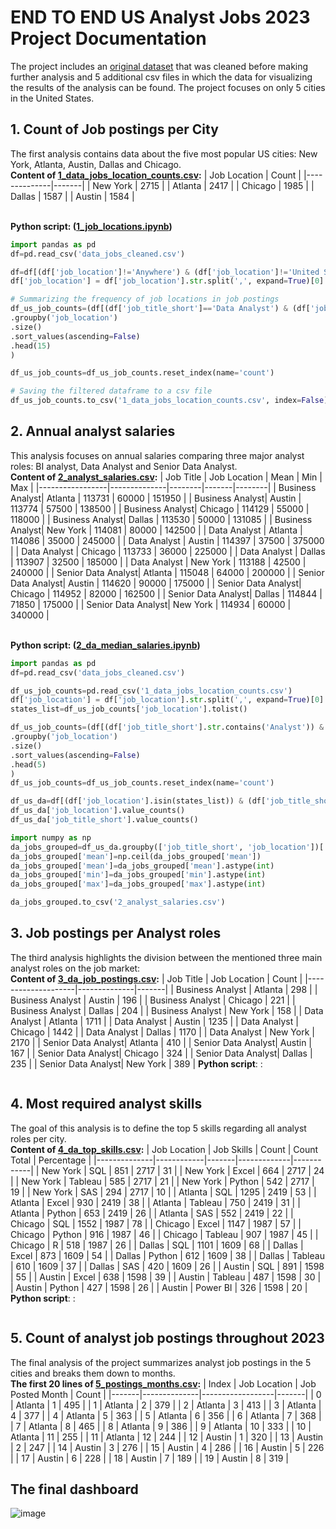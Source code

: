 # END TO END US Analyst Jobs 2023 Project Documentation #
The project includes an [original dataset](https://huggingface.co/datasets/lukebarousse/data_jobs) that was cleaned before making further analysis and 5 additional csv files in which the data for visualizing the results of the analysis can be found. The project focuses on only 5 cities in the United States.
<br>
## 1. Count of Job postings per City
The first analysis contains data about the five most popular US cities: New York, Atlanta, Austin, Dallas and Chicago. <br>
**Content of [1_data_jobs_location_counts.csv](https://github.com/vbalint14/END_TO_END_US_Analyst_Jobs_2023_Project/blob/main/csv_files/1_data_jobs_location_counts.csv):**
| Job Location | Count |
|--------------|-------|
| New York     | 2715  |
| Atlanta      | 2417  |
| Chicago      | 1985  |
| Dallas       | 1587  |
| Austin       | 1584  |

<br>**Python script: ([1_job_locations.ipynb](https://github.com/vbalint14/END_TO_END_US_Analyst_Jobs_2023_Project/blob/main/jupyter_notebooks/1_job_locations.ipynb))**
```python
import pandas as pd
df=pd.read_csv('data_jobs_cleaned.csv')

df=df[(df['job_location']!='Anywhere') & (df['job_location']!='United States')]
df['job_location'] = df['job_location'].str.split(',', expand=True)[0].str.strip()

# Summarizing the frequency of job locations in job postings
df_us_job_counts=(df[(df['job_title_short']=='Data Analyst') & (df['job_country']=='United States')]
.groupby('job_location')
.size()
.sort_values(ascending=False)
.head(15)
)

df_us_job_counts=df_us_job_counts.reset_index(name='count')

# Saving the filtered dataframe to a csv file
df_us_job_counts.to_csv('1_data_jobs_location_counts.csv', index=False)
```
## 2. Annual analyst salaries
This analysis focuses on annual salaries comparing three major analyst roles: BI analyst, Data Analyst and Senior Data Analyst. <br>
**Content of [2_analyst_salaries.csv](https://github.com/vbalint14/END_TO_END_US_Analyst_Jobs_2023_Project/blob/main/csv_files/2_analyst_salaries.csv):**
| Job Title       | Job Location | Mean   | Min   | Max    |
|-----------------|--------------|--------|-------|--------|
| Business Analyst| Atlanta      | 113731 | 60000 | 151950 |
| Business Analyst| Austin       | 113774 | 57500 | 138500 |
| Business Analyst| Chicago      | 114129 | 55000 | 118000 |
| Business Analyst| Dallas       | 113530 | 50000 | 131085 |
| Business Analyst| New York     | 114081 | 80000 | 142500 |
| Data Analyst    | Atlanta      | 114086 | 35000 | 245000 |
| Data Analyst    | Austin       | 114397 | 37500 | 375000 |
| Data Analyst    | Chicago      | 113733 | 36000 | 225000 |
| Data Analyst    | Dallas       | 113907 | 32500 | 185000 |
| Data Analyst    | New York     | 113188 | 42500 | 240000 |
| Senior Data Analyst| Atlanta  | 115048 | 64000 | 200000 |
| Senior Data Analyst| Austin   | 114620 | 90000 | 175000 |
| Senior Data Analyst| Chicago  | 114952 | 82000 | 162500 |
| Senior Data Analyst| Dallas   | 114844 | 71850 | 175000 |
| Senior Data Analyst| New York | 114934 | 60000 | 340000 |

<br>**Python script: ([2_da_median_salaries.ipynb](https://github.com/vbalint14/END_TO_END_US_Analyst_Jobs_2023_Project/blob/main/jupyter_notebooks/2_da_median_salaries.ipynb))**
```python
import pandas as pd
df=pd.read_csv('data_jobs_cleaned.csv')

df_us_job_counts=pd.read_csv('1_data_jobs_location_counts.csv')
df['job_location'] = df['job_location'].str.split(',', expand=True)[0].str.strip()
states_list=df_us_job_counts['job_location'].tolist()

df_us_job_counts=(df[(df['job_title_short'].str.contains('Analyst')) & (df['job_country']=='United States')]
.groupby('job_location')
.size()
.sort_values(ascending=False)
.head(5)
)
df_us_job_counts=df_us_job_counts.reset_index(name='count')

df_us_da=df[(df['job_location'].isin(states_list)) & (df['job_title_short'].str.contains('Analyst'))]
df_us_da['job_location'].value_counts()
df_us_da['job_title_short'].value_counts()

import numpy as np
da_jobs_grouped=df_us_da.groupby(['job_title_short', 'job_location'])['salary_year_avg'].agg(['mean', 'min', 'max'])
da_jobs_grouped['mean']=np.ceil(da_jobs_grouped['mean'])
da_jobs_grouped['mean']=da_jobs_grouped['mean'].astype(int)
da_jobs_grouped['min']=da_jobs_grouped['min'].astype(int)
da_jobs_grouped['max']=da_jobs_grouped['max'].astype(int)

da_jobs_grouped.to_csv('2_analyst_salaries.csv')
```
## 3. Job postings per Analyst roles
The third analysis highlights the division between the mentioned three main analyst roles on the job market: <br>
**Content of [3_da_job_postings.csv](https://github.com/vbalint14/END_TO_END_US_Analyst_Jobs_2023_Project/blob/main/csv_files/3_da_job_postings.csv):**
| Job Title          | Job Location | Count |
|--------------------|--------------|-------|
| Business Analyst   | Atlanta      | 298   |
| Business Analyst   | Austin       | 196   |
| Business Analyst   | Chicago      | 221   |
| Business Analyst   | Dallas       | 204   |
| Business Analyst   | New York     | 158   |
| Data Analyst       | Atlanta      | 1711  |
| Data Analyst       | Austin       | 1235  |
| Data Analyst       | Chicago      | 1442  |
| Data Analyst       | Dallas       | 1170  |
| Data Analyst       | New York     | 2170  |
| Senior Data Analyst| Atlanta      | 410   |
| Senior Data Analyst| Austin       | 167   |
| Senior Data Analyst| Chicago      | 324   |
| Senior Data Analyst| Dallas       | 235   |
| Senior Data Analyst| New York     | 389   |
**Python script**: []():
```python

```
## 4. Most required analyst skills
The goal of this analysis is to define the top 5 skills regarding all analyst roles per city. <br>
**Content of [4_da_top_skills.csv](https://github.com/vbalint14/END_TO_END_US_Analyst_Jobs_2023_Project/blob/main/csv_files/4_da_top_skills.csv):**
| Job Location | Job Skills | Count | Count Total | Percentage |
|--------------|------------|-------|-------------|------------|
| New York     | SQL        | 851   | 2717        | 31         |
| New York     | Excel      | 664   | 2717        | 24         |
| New York     | Tableau    | 585   | 2717        | 21         |
| New York     | Python     | 542   | 2717        | 19         |
| New York     | SAS        | 294   | 2717        | 10         |
| Atlanta      | SQL        | 1295  | 2419        | 53         |
| Atlanta      | Excel      | 930   | 2419        | 38         |
| Atlanta      | Tableau    | 750   | 2419        | 31         |
| Atlanta      | Python     | 653   | 2419        | 26         |
| Atlanta      | SAS        | 552   | 2419        | 22         |
| Chicago      | SQL        | 1552  | 1987        | 78         |
| Chicago      | Excel      | 1147  | 1987        | 57         |
| Chicago      | Python     | 916   | 1987        | 46         |
| Chicago      | Tableau    | 907   | 1987        | 45         |
| Chicago      | R          | 518   | 1987        | 26         |
| Dallas       | SQL        | 1101  | 1609        | 68         |
| Dallas       | Excel      | 873   | 1609        | 54         |
| Dallas       | Python     | 612   | 1609        | 38         |
| Dallas       | Tableau    | 610   | 1609        | 37         |
| Dallas       | SAS        | 420   | 1609        | 26         |
| Austin       | SQL        | 891   | 1598        | 55         |
| Austin       | Excel      | 638   | 1598        | 39         |
| Austin       | Tableau    | 487   | 1598        | 30         |
| Austin       | Python     | 427   | 1598        | 26         |
| Austin       | Power BI   | 326   | 1598        | 20         |
**Python script**: []():
```python

```
## 5. Count of analyst job postings throughout 2023
The final analysis of the project summarizes analyst job postings in the 5 cities and breaks them down to months. <br>
**The first 20 lines of [5_postings_months.csv](https://github.com/vbalint14/END_TO_END_US_Analyst_Jobs_2023_Project/blob/main/csv_files/5_postings_months.csv):**
| Index | Job Location | Job Posted Month | Count |
|-------|--------------|------------------|-------|
| 0     | Atlanta      | 1                | 495   |
| 1     | Atlanta      | 2                | 379   |
| 2     | Atlanta      | 3                | 413   |
| 3     | Atlanta      | 4                | 377   |
| 4     | Atlanta      | 5                | 363   |
| 5     | Atlanta      | 6                | 356   |
| 6     | Atlanta      | 7                | 368   |
| 7     | Atlanta      | 8                | 465   |
| 8     | Atlanta      | 9                | 386   |
| 9     | Atlanta      | 10               | 333   |
| 10    | Atlanta      | 11               | 255   |
| 11    | Atlanta      | 12               | 244   |
| 12    | Austin       | 1                | 320   |
| 13    | Austin       | 2                | 247   |
| 14    | Austin       | 3                | 276   |
| 15    | Austin       | 4                | 286   |
| 16    | Austin       | 5                | 226   |
| 17    | Austin       | 6                | 228   |
| 18    | Austin       | 7                | 189   |
| 19    | Austin       | 8                | 319   |

## The final dashboard
![image](https://github.com/user-attachments/assets/ba7756ea-71f8-4614-90c8-2196119fd67b)

